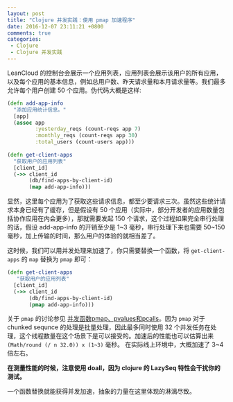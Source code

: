 ```yaml
---
layout: post
title: "Clojure 并发实践：使用 pmap 加速程序"
date: 2016-12-07 23:11:21 +0800
comments: true
categories:
 - Clojure
 - Clojure 并发实践
---
```


LeanCloud 的控制台会展示一个应用列表，应用列表会展示该用户的所有应用，以及每个应用的基本信息，例如总用户数、昨天请求量和本月请求量等。我们最多允许每个用户创建 50 个应用。伪代码大概是这样:

```clojure
(defn add-app-info 
  "添加应用统计信息。"
  [app]
  (assoc app
         :yesterday_reqs (count-reqs app 7)
         :monthly_reqs (count-reqs app 30)
         :total_users (count-users app)))
         
(defn get-client-apps 
  "获取用户的应用列表"
  [client_id]
  (->> client_id
       (db/find-apps-by-client-id)
       (map add-app-info)))
```

显然，这里每个应用为了获取这些请求信息，都至少要请求三次。虽然这些统计请求本身已经有了缓存，但是假设有 50 个应用（实际中，部分开发者的应用数量包括协作应用在内会更多），那就需要发起 150 个请求，这个过程如果完全串行处理的话，假设 add-app-info 的开销至少是 1~3 毫秒，串行处理下来也需要 50~150 毫秒，加上传输的时间，那么用户的体验的就相当差了。

这时候，我们可以用并发处理来加速了，你只需要替换一个函数，将 `get-client-apps` 的 `map` 替换为 `pmap` 即可：

```clojure
(defn get-client-apps 
   "获取用户的应用列表"
  [client_id]
  (->> client_id
       (db/find-apps-by-client-id)
       (pmap add-app-info)))
```

关于 `pmap` 的讨论参见 [并发函数pmap、pvalues和pcalls](http://wiki.fnil.net/index.php?title=Clojure%E5%B9%B6%E5%8F%91#.E5.B9.B6.E5.8F.91.E5.87.BD.E6.95.B0pmap.E3.80.81pvalues.E5.92.8Cpcalls)。因为 `pmap` 对于 chunked sequnce 的处理是批量处理，因此最多同时使用 32 个并发任务在处理，这个线程数量在这个场景下是可以接受的。加速后的性能也可以估算出来 `(Math/round (/ n 32.0)) x (1~3)` 毫秒。 在实际线上环境中，大概加速了 3~4 倍左右。

**在测量性能的时候，注意使用 doall，因为 clojure 的 LazySeq 特性会干扰你的测试。**

一个函数替换就能获得并发加速，抽象的力量在这里体现的淋漓尽致。


 




